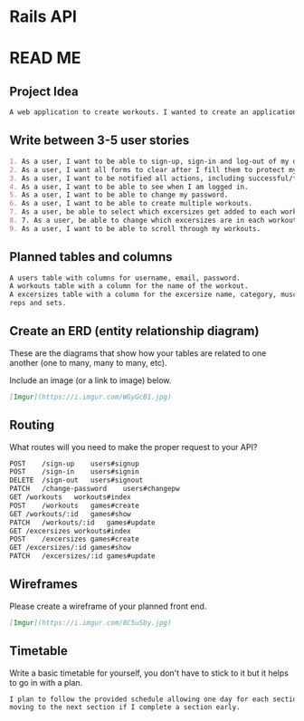 # Rails API
# READ ME

## Project Idea
```md
A web application to create workouts. I wanted to create an application that would be useful and be able to be expanded upon.
```

## Write between 3-5 user stories

```md
1. As a user, I want to be able to sign-up, sign-in and log-out of my own account.
2. As a user, I want all forms to clear after I fill them to protect my information.
3. As a user, I want to be notified all actions, including successful/failed actions.
4. As a user, I want to be able to see when I am logged in.
5. As a user, I want to be able to change my password.
6. As a user, I want to be able to create multiple workouts.
7. As a user, be able to select which excersizes get added to each workout.
8. 7. As a user, be able to change which excersizes are in each workout after it has been created.
9. As a user, I want to be able to scroll through my workouts.
```

## Planned tables and columns

```md
A users table with columns for username, email, password.
A workouts table with a column for the name of the workout.
A excersizes table with a column for the excersize name, category, muscle_goup,
reps and sets.
```

## Create an ERD (entity relationship diagram)

These are the diagrams that show how your tables are related to one another
(one to many, many to many, etc).

Include an image (or a link to image) below.

```md
[Imgur](https://i.imgur.com/WGyGcB1.jpg)
```
## Routing

What routes will you need to make the proper request to your API?

```md
POST	/sign-up	users#signup
POST	/sign-in	users#signin
DELETE	/sign-out	users#signout
PATCH	/change-password	users#changepw
GET	/workouts	workouts#index
POST	/workouts	games#create
GET	/workouts/:id	games#show
PATCH	/workouts/:id	games#update
GET	/excersizes	workouts#index
POST	/excersizes	games#create
GET	/excersizes/:id	games#show
PATCH	/excersizes/:id	games#update

```

## Wireframes

Please create a wireframe of your planned front end.

```md
[Imgur](https://i.imgur.com/8C5uSby.jpg)
```

## Timetable

Write a basic timetable for yourself, you don't have to stick to it but it
helps to go in with a plan.

```md
I plan to follow the provided schedule allowing one day for each section,
moving to the next section if I complete a section early.
```
